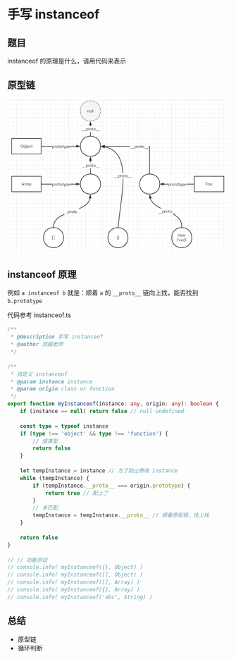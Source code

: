 <!--
 * @Author: tuWei
 * @Date: 2022-05-19 18:28:38
 * @LastEditors: 
 * @LastEditTime: 2022-05-19 20:12:28
-->
# 手写 instanceof

## 题目

instanceof 的原理是什么，请用代码来表示

## 原型链

![](./img/原型链.png)

## instanceof 原理

例如 `a instanceof b` 就是：顺着 `a` 的 `__proto__` 链向上找，能否找到 `b.prototype`

代码参考 instanceof.ts

```ts
/**
 * @description 手写 instanceof
 * @author 双越老师
 */

/**
 * 自定义 instanceof
 * @param instance instance
 * @param origin class or function
 */
export function myInstanceof(instance: any, origin: any): boolean {
    if (instance == null) return false // null undefined

    const type = typeof instance
    if (type !== 'object' && type !== 'function') {
        // 值类型
        return false
    }

    let tempInstance = instance // 为了防止修改 instance
    while (tempInstance) {
        if (tempInstance.__proto__ === origin.prototype) {
            return true // 配上了
        }
        // 未匹配
        tempInstance = tempInstance.__proto__ // 顺着原型链，往上找
    }

    return false
}

// // 功能测试
// console.info( myInstanceof({}, Object) )
// console.info( myInstanceof([], Object) )
// console.info( myInstanceof([], Array) )
// console.info( myInstanceof({}, Array) )
// console.info( myInstanceof('abc', String) )

```
## 总结

- 原型链
- 循环判断
